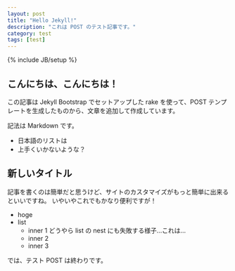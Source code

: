 ```yaml
---
layout: post
title: "Hello Jekyll!"
description: "これは POST のテスト記事です。"
category: test
tags: [test]
---
```

{% include JB/setup %}

こんにちは、こんにちは！
-----------------------

この記事は Jekyll Bootstrap でセットアップした rake を使って、POST テンプレートを生成したものから、文章を追加して作成しています。

記法は Markdown です。

- 日本語のリストは
- 上手くいかないような？

新しいタイトル
--------------

記事を書くのは簡単だと思うけど、サイトのカスタマイズがもっと簡単に出来るといいですね。
いやいやこれでもかなり便利ですが！

- hoge
- list
    - inner 1 どうやら list の nest にも失敗する様子…これは…
    - inner 2
    - inner 3

では、テスト POST は終わりです。

